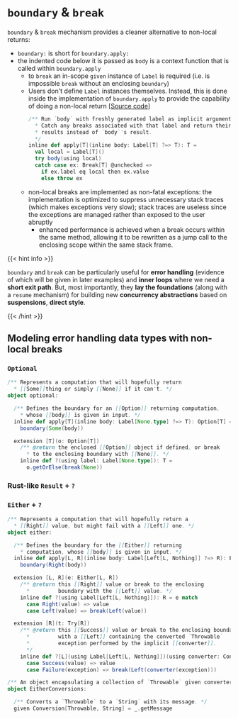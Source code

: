 # `boundary` & `break`

`boundary` & `break` mechanism provides a cleaner alternative to non-local returns:

- `boundary:` is short for `boundary.apply:`
- the indented code below it is passed as `body` is a context function that is called within `boundary.apply`
  - to `break` an in-scope `given` instance of `Label` is required (i.e. is impossible `break` without an enclosing `boundary`)
  - Users don't define `Label` instances themselves. Instead, this is done inside the implementation of `boundary.apply` to provide the capability of doing a non-local return [[Source code](https://github.com/lampepfl/dotty/blob/3.3.0-RC4/library/src/scala/util/boundary.scala)]
    ```scala
    /** Run `body` with freshly generated label as implicit argument. 
      * Catch any breaks associated with that label and return their 
      * results instead of `body`'s result.
      */
    inline def apply[T](inline body: Label[T] ?=> T): T =
      val local = Label[T]()
      try body(using local)
      catch case ex: Break[T] @unchecked =>
        if ex.label eq local then ex.value
        else throw ex
    ```
  - non-local breaks are implemented as non-fatal exceptions: the implementation is optimized to suppress unnecessary stack traces (which makes exceptions very slow); stack traces are useless since the exceptions are managed rather than exposed to the user abruptly
    - enhanced performance is achieved when a break occurs within the same method, allowing it to be rewritten as a jump call to the enclosing scope within the same stack frame.

{{< hint info >}}

`boundary` and `break` can be particularly useful for **error handling** (evidence of which will be given in later examples) and **inner loops** where we need a **short exit path**.
But, most importantly, they **lay the foundations** (along with a `resume` mechanism) for building new **concurrency abstractions** based on **suspensions**, **direct style**.

{{< /hint >}}


## Modeling error handling data types with non-local breaks

### `Optional`

```scala
/** Represents a computation that will hopefully return 
  * [[Some]]thing or simply [[None]] if it can't. */
object optional:

  /** Defines the boundary for an [[Option]] returning computation,
    * whose [[body]] is given in input. */
  inline def apply[T](inline body: Label[None.type] ?=> T): Option[T] =
    boundary(Some(body))

  extension [T](o: Option[T])
    /** @return the enclosed [[Option]] object if defined, or break 
      * to the enclosing boundary with [[None]]. */
    inline def ?(using label: Label[None.type]): T =
      o.getOrElse(break(None))
```

### Rust-like `Result` + `?`


### `Either` + `?`

```scala
/** Represents a computation that will hopefully return a 
  * [[Right]] value, but might fail with a [[Left]] one. */
object either:

  /** Defines the boundary for the [[Either]] returning
    * computation, whose [[body]] is given in input. */
  inline def apply[L, R](inline body: Label[Left[L, Nothing]] ?=> R): Either[L, R] =
    boundary(Right(body))

  extension [L, R](e: Either[L, R])
    /** @return this [[Right]] value or break to the enclosing 
      *         boundary with the [[Left]] value. */
    inline def ?(using Label[Left[L, Nothing]]): R = e match
      case Right(value) => value
      case Left(value) => break(Left(value))

  extension [R](t: Try[R])
    /** @return this [[Success]] value or break to the enclosing boundary
      *         with a [[Left]] containing the converted `Throwable`
      *         exception performed by the implicit [[converter]].
      */
    inline def ?[L](using Label[Left[L, Nothing]])(using converter: Conversion[Throwable, L]): R = t match
      case Success(value) => value
      case Failure(exception) => break(Left(converter(exception)))

/** An object encapsulating a collection of `Throwable` given converters. */
object EitherConversions:

  /** Converts a `Throwable` to a `String` with its message. */
  given Conversion[Throwable, String] = _.getMessage
```